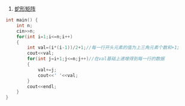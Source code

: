 1. [蛇形矩阵](https://www.nowcoder.com/practice/649b210ef44446e3b1cd1be6fa4cab5e?tpId=37&tqId=21258&rp=1&ru=/exam/oj/ta&qru=/exam/oj/ta&sourceUrl=%2Fexam%2Foj%2Fta%3Fdifficulty%3D2%26page%3D1%26pageSize%3D50%26search%3D%26tpId%3D37%26type%3D37&difficulty=2&judgeStatus=undefined&tags=&title=)
```C++
int main() {
    int n;
    cin>>n;
    for(int i=1;i<=n;i++)
    {
        int val=(i*(i-1))/2+1;//每一行开头元素的值为上三角元素个数和+1;
        cout<<val;
        for(int j=i+1;j<=n;j++)//在val基础上递增得到每一行的数据
        {
            val+=j;
            cout<<' '<<val;
        }
        cout<<endl;
    }
}
```